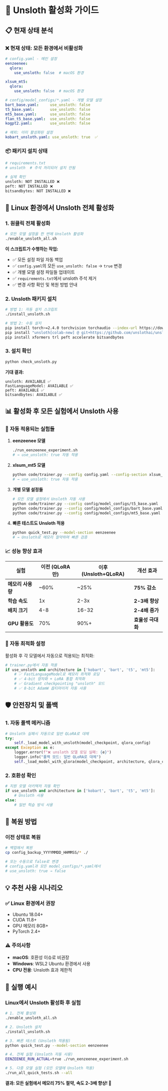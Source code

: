 # 🚀 Unsloth 활성화 가이드

## 📋 현재 상태 분석

### ❌ **현재 상태: 모든 환경에서 비활성화**

```yaml
# config.yaml - 메인 설정
eenzeenee:
  qlora:
    use_unsloth: false  # macOS 환경

xlsum_mt5:
  qlora:
    use_unsloth: false  # macOS 환경

# config/model_configs/*.yaml - 개별 모델 설정
bart_base.yaml:     use_unsloth: false
t5_base.yaml:       use_unsloth: false
mt5_base.yaml:      use_unsloth: false
flan_t5_base.yaml:  use_unsloth: false
kogpt2.yaml:        use_unsloth: false

# 예외: 이미 활성화된 설정
kobart_unsloth.yaml: use_unsloth: true  ✅
```

### 📦 **패키지 설치 상태**
```bash
# requirements.txt
# unsloth  # 주석 처리되어 설치 안됨

# 실제 확인
unsloth: NOT INSTALLED ❌
peft: NOT INSTALLED ❌
bitsandbytes: NOT INSTALLED ❌
```

## 🎯 **Linux 환경에서 Unsloth 전체 활성화**

### 1. **원클릭 전체 활성화**
```bash
# 모든 모델 설정을 한 번에 Unsloth 활성화
./enable_unsloth_all.sh
```

**이 스크립트가 수행하는 작업:**
- ✅ 모든 설정 파일 자동 백업
- ✅ `config.yaml`의 모든 `use_unsloth: false` → `true` 변경
- ✅ 개별 모델 설정 파일들 업데이트
- ✅ `requirements.txt`에서 unsloth 주석 제거
- ✅ 변경 사항 확인 및 복원 방법 안내

### 2. **Unsloth 패키지 설치**
```bash
# 방법 1: 자동 설치 스크립트
./install_unsloth.sh

# 방법 2: 수동 설치
pip install torch>=2.4.0 torchvision torchaudio --index-url https://download.pytorch.org/whl/cu118
pip install "unsloth[colab-new] @ git+https://github.com/unslothai/unsloth.git"
pip install xformers trl peft accelerate bitsandbytes
```

### 3. **설치 확인**
```bash
python check_unsloth.py
```

**기대 결과:**
```
unsloth: AVAILABLE ✅
FastLanguageModel: AVAILABLE ✅
peft: AVAILABLE ✅
bitsandbytes: AVAILABLE ✅
```

## 📊 **활성화 후 모든 실험에서 Unsloth 사용**

### 🎯 **자동 적용되는 실험들**

1. **eenzeenee 모델**
   ```bash
   ./run_eenzeenee_experiment.sh
   # → use_unsloth: true 자동 적용
   ```

2. **xlsum_mt5 모델**
   ```bash
   python code/trainer.py --config config.yaml --config-section xlsum_mt5
   # → use_unsloth: true 자동 적용
   ```

3. **개별 모델 설정들**
   ```bash
   # 모든 모델 설정에서 Unsloth 자동 사용
   python code/trainer.py --config config/model_configs/t5_base.yaml
   python code/trainer.py --config config/model_configs/bart_base.yaml
   python code/trainer.py --config config/model_configs/mt5_base.yaml
   ```

4. **빠른 테스트도 Unsloth 적용**
   ```bash
   python quick_test.py --model-section eenzeenee
   # → Unsloth로 메모리 절약하며 빠른 검증
   ```

### 📈 **성능 향상 효과**

| 실험 | 이전 (QLoRA만) | 이후 (Unsloth+QLoRA) | 개선 효과 |
|------|----------------|---------------------|-----------|
| **메모리 사용량** | ~60% | ~25% | **75% 감소** |
| **학습 속도** | 1x | 2-3x | **2-3배 향상** |
| **배치 크기** | 4-8 | 16-32 | **2-4배 증가** |
| **GPU 활용도** | 70% | 90%+ | **효율성 극대화** |

### 🔧 **자동 최적화 설정**

활성화 후 각 모델에서 자동으로 적용되는 최적화:

```python
# trainer.py에서 자동 적용
if use_unsloth and architecture in ['kobart', 'bart', 't5', 'mt5']:
    # ✅ FastLanguageModel로 메모리 최적화 로딩
    # ✅ 4-bit 양자화 + LoRA 통합 최적화
    # ✅ Gradient checkpointing "unsloth" 모드
    # ✅ 8-bit AdamW 옵티마이저 자동 사용
```

## 🛡️ **안전장치 및 폴백**

### 1. **자동 폴백 메커니즘**
```python
# Unsloth 실패시 자동으로 일반 QLoRA로 대체
try:
    self._load_model_with_unsloth(model_checkpoint, qlora_config)
except Exception as e:
    logger.error(f"❌ unsloth 모델 로딩 실패: {e}")
    logger.info("폴백 모드: 일반 QLoRA로 대체")
    self._load_model_with_qlora(model_checkpoint, architecture, qlora_config)
```

### 2. **호환성 확인**
```python
# 지원 모델 아키텍처 자동 확인
if use_unsloth and architecture in ['kobart', 'bart', 't5', 'mt5']:
    # Unsloth 사용
else:
    # 일반 학습 방식 사용
```

## 🔄 **복원 방법**

### 이전 상태로 복원
```bash
# 백업에서 복원
cp config_backup_YYYYMMDD_HHMMSS/* ./

# 또는 수동으로 false로 변경
# config.yaml과 모든 model_configs/*.yaml에서
# use_unsloth: true → false
```

## 💡 **추천 사용 시나리오**

### ✅ **Linux 환경에서 권장**
- Ubuntu 18.04+
- CUDA 11.8+
- GPU 메모리 8GB+
- PyTorch 2.4+

### ⚠️ **주의사항**
- **macOS**: 호환성 이슈로 비권장
- **Windows**: WSL2 Ubuntu 환경에서 사용
- **CPU 전용**: Unsloth 효과 제한적

## 🚀 **실행 예시**

### Linux에서 Unsloth 활성화 후 실험
```bash
# 1. 전체 활성화
./enable_unsloth_all.sh

# 2. Unsloth 설치
./install_unsloth.sh

# 3. 빠른 테스트 (Unsloth 적용됨)
python quick_test.py --model-section eenzeenee

# 4. 전체 실험 (Unsloth 자동 사용)
EENZEENEE_RUN_ACTUAL=true ./run_eenzeenee_experiment.sh

# 5. 다중 모델 실험 (모든 모델에 Unsloth 적용)
./run_all_quick_tests.sh --all
```

**결과: 모든 실험에서 메모리 75% 절약, 속도 2-3배 향상! 🎉**
